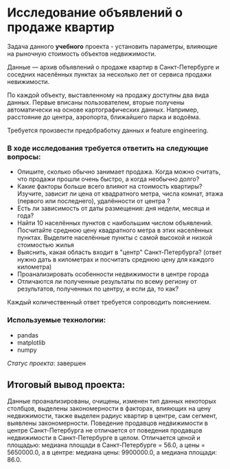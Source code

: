 # Исследование объявлений о продаже квартир

Задача данного **учебного** проекта - установить параметры, влияющие на рыночную стоимость объектов недвижимости.  

Данные — архив объявлений о продаже квартир в Санкт-Петербурге и соседних населённых пунктах за несколько лет от сервиса продажи невижимости.   
  
По каждой объекту, выставленному на продажу доступны два вида данных. Первые вписаны пользователем, вторые получены автоматически на основе картографических данных. Например, расстояние до центра, аэропорта, ближайшего парка и водоёма. 
  
Требуется произвести предобработку данных и feature engineering.

### В ходе исследования требуется ответить на следующие вопросы:

- Опишите, сколько обычно занимает продажа. Когда можно считать, что продажи прошли очень быстро, а когда необычно долго?
- Какие факторы больше всего влияют на стоимость квартиры? Изучите, зависит ли цена от квадратного метра, числа комнат, этажа (первого или последнего), удалённости от центра ?
- Есть ли зависимость от даты размещения: дня недели, месяца и года?
- Найти 10 населённых пунктов с наибольшим числом объявлений. Посчитайте среднюю цену квадратного метра в этих населённых пунктах. Выделите населённые пункты с самой высокой и низкой стоимостью жилья
- Выяснить, какая область входит в "центр" Санкт-Петербурга? (ответ нужно дать в километрах и посчитать среднюю  цену для каждого километра)
- Проанализировать особенности недвижимости в центре города
- Отличаются ли полученные результаты по всему региону от результатов, полученных по центру, и если да, то как?  

  
Каждый количественный ответ требуется сопроводить пояснением. 





### Используемые технологии:

* pandas
* matplotlib  
* numpy

*Статус проекта*: завершен

## Итоговый вывод проекта: 

Данные проанализированы, очищены, изменен тип данных некоторых столбцов, выделены закономерности в факторах, влияющих на цену недвижимости, также выделен радиус квартир в центре, сам сегмент, выявлены закономерности. 
Поведение продавцов недвижимости в центре Санкт-Петербурга не отличается от поведения продавцов недвижимости в Санкт-Петербурге в целом. Отличается ценой и площадью: медиана площади в Санкт-Петербурге = 56.0, а цены = 5650000.0, а в центре: медиана цены: 9900000.0, а медиана площади: 86.0.
